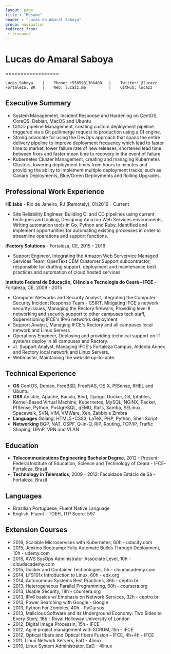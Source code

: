 ```yaml
---
layout: page
title : "Resume"
header : "Lucas do Amaral Saboya"
group: navigation
redirect_from:
 - /resume/
---
```


# Lucas do Amaral Saboya
==================

    Lucas Saboya    |    Phone: +5585981306408   |    Twitter: @lucazz
    Fortaleza, BR   |    Web: lucazz.me          |    GitHub: lucazz

## Executive Summary

  * System Management, Incident Response and Hardening on CentOS, CoreOS, Debian, MacOS and Ubuntu
  * CI/CD pipeline Management, creating custom deployment pipeline triggered via a Git pull/merge request to production using a CI engine.
  * Strong advocate for using the DevOps approach that spans the entire delivery pipeline to improve deployment frequency which lead to faster time to market, lower failure rate of new releases, shortened lead time between fixes and faster mean time to recovery in the event of failure.
  * Kubernetes Cluster Management, creating and managing Kubernetes Clusters, lowering deployment times from hours to minutes and providing the ability to implement multiple deployment tracks, such as Canary Deployments, Blue/Green Deployments and Rolling Upgrades.

## Professional Work Experience

**HE:labs** - Rio de Janeiro, RJ (Remotely), 01/2016 - Current

 * Site Reliability Engineer, Building CI and CD pipelines using current techiques and tooling, Designing Amazon Web Services environments, Writing automation tools in Go, Python and Ruby. Identified and implement opportunities for automating existing processes in order to streamline operations and support functions.

**iFactory Solutions** - Fortaleza, CE, 2015 - 2016

 * Support Engineer, Integrating the Amazon Web Servervice Managed Services Team, OpenText CEM Customer Support subcontractor, responsible for drafting support, deployment and maintenance best practices and automation of cloud hosted services

**Instituto Federal de Educação, Ciência e Tecnologia do Ceará - IFCE** - Fortaleza, CE, 2009 - 2015

 * Computer Networks and Security Analyst, ntegrating the Computer Security Incident Response Team - CSIRT, Mitigating IFCE's network security issues, Managing the Rectory firewalls, Providing level II networking and security support to other campuses tech staff, Supervisioning IFCE's IPv6 networks deployment
 * Support Analyst, Managing IFCE's Rectory and all campuses local network and Linux Servers
 * Operations Engineer, Deploying and providing technical support on IT systems deploy in all campuses and Rectory.
 * Jr. Support Analyst, Managing IFCE's Fortaleza Campus, Aldeota Annex and Rectory local network and Linux Servers.
 * Webmaster, Maintaining the website up-to-date.

## Technical Experience

 * **OS** CentOS, Debian, FreeBSD, FreeNAS, OS X, PfSense, RHEL and Ubuntu
 * **OSS** Ansible, Apache, Bacula, Bind, Django, Docker, Git, Iptables, Kernel-Based Virtual Machine, Kubernetes, MySQL, NGiNX, Packer, PfSense, Python, PostgreSQL, qEMU, Rails, Samba, SELinux, Spacewalk, SVN, ViM, VMWare, Xen, Zabbix e Zimbra
 * **Languages** Golang, HTML5+CSS3, LaTeX, PHP, Python, Shell Script
 * **Networking** BGP, NAT, OSPF, Q-in-Q, RIP, Routing, TCP/IP, Traffic Shaping, UPnP, VPN and VLAN

## Education

  * **Telecommunications Engineering Bachelor Degree**, 2012 - Present: Federal Institute of Education, Science and Technology of Ceará - IFCE- Fortaleza, Brazil
  * **Technology in Telematics**, 2009 - 2012: Faculdade Estácio de Sá - Fortaleza, Brazil

## Languages

 * Brazilian Portuguese, Fluent Native Language
 * English, Fluent - TOEFL ITP Score: 597

## Extension Courses

 * 2016, Scalable Microservices with Kubernetes, 60h - udacity.com
 * 2015, Jenkins Bootcamp: Fully Automate Builds Through Deployment, 10h - udemy.com
 * 2015, AWS SysOps Administrator Associate Level, 10h - cloudacademy.com
 * 2015, Docker and Container Technologies, 5h - cloudacademy.com
 * 2014, LFS101x Introduction to Linux, 60h - edx.org
 * 2014, Autonomous Systems Best Practices, 36h - ceptro.br
 * 2013, Heterogeneous Parallel Programming, 60h - coursera.org
 * 2013, Usable Security, 18h - coursera.org
 * 2013, IPv6 basics w/ Emphasis on Network Services, 32h - ceptro.br
 * 2013, Power Searching with Google - Google
 * 2013, Python For Zombies, 40h - PyCursos
 * 2013, Malicious Software and its Underground Economy: Two Sides to Every Story, 16h - Royal Holloway University of London
 * 2012, Digital Image Processin, 15h - IFCE
 * 2012, Agile project management with SCRUM, 15h - IFCE
 * 2012, Optical fibers and Optical fibers Fusion – IFCE, 4h+4h - IFCE
 * 2011, Linux Network Servers, EaD - 4linux
 * 2010, Linux System Administrator, EaD - 4linux
